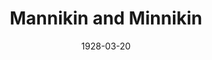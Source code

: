 ---
title: Mannikin and Minnikin
date: 1928-03-20
closing_date:
layout: productions
featured_image:
image_caption:
image_credit:
playbill:
category:
Theatre: Theatre Jacksonville
cast:
- Mannikin: Charles W. Crooke, Jr.
- Minnikin: Nancy Hoyt
crew:
- Director: Paul Stuart Buchanan
- Set Design: Anne C. Lalor
- Props:
  - Charlotte Bowden Perry
  - Margaret Fairlie
  - Mrs. C.J. Williams, Jr.
  - Ray Halle
external_links:
---